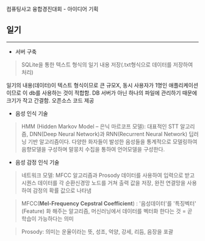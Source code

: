 컴퓨팅사고 융합경진대회 - 아이디어 기획

## 일기

---

- 서버 구축

> SQLite을 통한 텍스트 형식의 일기 내용 저장(.txt형식으로 데이터를 저장하여 처리)
> 

일기의 내용(데이터)이 텍스트 형식이므로 큰 규모X, 동시 사용자가 1명인 애플리케이션이므로 이 db를 사용하는 것이 적합함. DB 서버가 아닌 하나의 파일에 관리하기 때문에 크기가 작고 간결함. 오픈소스 코드 제공

- 음성 인식 기술

> HMM (Hidden Markov Model – 은닉 마르코프 모델): 대표적인 STT 알고리즘, DNN(Deep Neural Network)과 RNN(Recurrent Neural Network) 딥러닝 기반 알고리즘이다. 다양한 화자들이 발성한 음성들을 통계적으로 모델링하여 음향모델을 구성하며 말뭉치 수집을 통하여 언어모델을 구성한다.
> 
- 음성 감정 인식 기술

> 네트워크 모델: MFCC 알고리즘과 Prosody 데이터를 사용하여 입력으로 받고 시퀀스 데이터를 각 순환신경망 노드를 거쳐 출력 값을 저장, 완전 연결망을 사용하여 감정의 확률 값으로 나타냄
> 

>  MFCC(**Mel-Frequency Cepstral Coefficient**) : '음성데이터'를 '특징벡터' (Feature) 화 해주는 알고리즘, 머신러닝에서 데이터를 벡터화 한다는 것 = 곧 학습이 가능하다는 의미
> 

>  Prosody: 의미는 운율이라는 뜻, 성조, 억양, 강세, 리듬, 음장을 포괄
>
